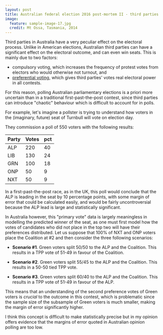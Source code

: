 ```yaml
---
layout: post
title: Australian federal election 2016 post-mortem II - third parties
image:
  feature: sample-image-17.jpg
  credit: Mt Ossa, Tasmania, 2014
---
```


Third parties in Australia have a very peculiar effect on the electoral process. Unlike in American elections, Australian third parties can have a significant effect on the electoral outcome, and can even win seats. This is mainly due to two factors:

- compulsory voting, which increases the frequency of protest votes from electors who would otherwise not turnout, and
- [preferential voting](http://www.clintonboys.com/aus-election-model-3/), which gives third parties' votes real electoral power in all contests. 

For this reason, polling Australian parliamentary elections is a priori more uncertain than in a traditional first-past-the-post contest, since third parties can introduce "chaotic" behaviour which is difficult to account for in polls.

For example, let's imagine a pollster is trying to understand how voters in the (imaginary, future) seat of Turnbull will vote on election day. 

They commission a poll of 550 voters with the following results:

| Party | Votes | pct  | 
|-------|-------|------| 
| ALP   | 220   | 40   |
| LIB   | 130   | 24   | 
| GRN   | 100   | 18   | 
| ONP   |  50   |  9   |
| NXT   |  50   |  9   |

In a first-past-the-post race, as in the UK, this poll would conclude that the ALP is leading in the seat by 10 percentage points, with some margin of error that could be calculated easily, and would be fairly uncontroversial because the ALP lead is large and statistically significant. 

In Australia however, this "primary vote" data is largely meaningless in modelling the predicted winner of the seat, as one must first model how the votes of candidates who did not place in the top two will have their preferences distributed. Let us suppose that 100% of NXT and ONP voters place the Coalition at #2 and then consider the three following scenarios:

- **Scenario #1**. Green voters split 50/50 to the ALP and the Coalition. This results in a TPP vote of 51-49 in favour of the Coalition. 

- **Scenario #2**. Green voters split 55/45 to the ALP and the Coalition. This results in a 50-50 tied TPP vote. 

- **Scenario #3**. Green voters split 60/40 to the ALP and the Coalition. This results in a TPP vote of 51-49 in favour of the ALP.

This means that an understanding of the second preference votes of Green voters is *crucial* to the outcome in this contest, which is problematic since the sample size of the subsample of Green voters is much smaller, making the margin of error significantly higher. 

I think this concept is difficult to make statistically precise but in my opinion offers evidence that the margins of error quoted in Australian opinion polling are too low. 






